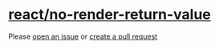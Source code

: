 [react/no-render-return-value](https://github.com/yannickcr/eslint-plugin-react/tree/master/docs/rules/no-render-return-value.md)
=================================================================================================================================
Please [open an issue](https://github.com/professional-js/eslint-config/issues/new)
or [create a pull request](https://github.com/professional-js/eslint-config/edit/main/src/rules-configurations/react/no-render-return-value.md)
